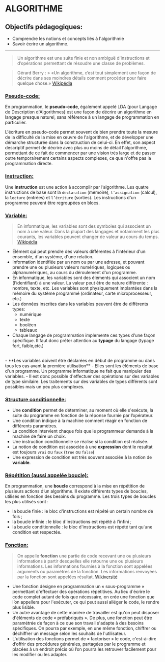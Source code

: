 
# ALGORITHME

## Objectifs pédagogiques:
- Comprendre les notions et concepts liés à l'algorithmie
- Savoir écrire un algorithme.


--------------------


> Un algorithme est une suite finie et non ambiguë d'instructions et d’opérations permettant de résoudre une classe de problèmes. 

> Gérard Berry :
    > «Un algorithme, c’est tout simplement une façon de décrire dans ses moindres détails comment procéder pour faire quelque chose.»
[Wikipédia](https://fr.wikipedia.org/wiki/Algorithme)


### <u>Pseudo-code:</u>
En programmation, le **pseudo-code**, également appelé LDA (pour Langage de Description d'Algorithmes) est une façon de décrire un algorithme en langage presque naturel, sans référence à un langage de programmation en particulier.

L'écriture en pseudo-code permet souvent de bien prendre toute la mesure de la difficulté de la mise en œuvre de l'algorithme, et de développer une démarche structurée dans la construction de celui-ci. En effet, son aspect descriptif permet de décrire avec plus ou moins de détail l'algorithme, permettant de ce fait de commencer par une vision très large et de passer outre temporairement certains aspects complexes, ce que n'offre pas la programmation directe. 


### <u>Instruction:</u>
Une **instruction** est une action à accomplir par l’algorithme. Les quatre instructions de base sont la `declaration` (memoire), `l’assignation` (calcul), la `lecture` (entrées) et `l’écriture` (sorties).
Les instructions d'un programme peuvent être regroupées en blocs.


### <u>Variable:</u>
> En informatique, les variables sont des symboles qui associent un nom à une valeur. Dans la plupart des langages et notamment les plus courants, les variables peuvent changer de valeur au cours du temps.
[Wikipédia](https://fr.wikipedia.org/wiki/Variable_(informatique))
- Élément qui peut prendre des valeurs différentes à l'intérieur d'un ensemble, d'un système, d'une relation.
- Information identifiée par un nom ou par une adresse, et pouvant prendre une ou plusieurs valeurs numériques, logiques ou alphanumériques, au cours du déroulement d'un programme.
- En informatique, les variables sont des éléments qui associent un nom (l’identifiant) à une valeur. La valeur peut être de nature différente : nombre, texte, etc. Les variables sont physiquement implantées dans la mémoire du système programmé (ordinateur, carte microprocesseur, etc.)
- Les données inscrites dans les variables peuvent être de différents types:
    - numérique
    - texte
    - booléen
    - tableaux
- Chaque langage de programmation implemente ces types d'une façon spécifique. Il faut donc préter attention au **typage** du langage (typage fort, faible,etc.)
<br>
- **Les variables doivent être déclarées en début de programme ou dans tous les cas avant la première utilisation**
- Elles sont les éléments de base d'un programme. Un programme informatique ne fait que manipuler des variables.
- Il est donc possible d'effectuer des opérations sur des variables de type similaire. Les traitements sur des variables de types différents sont possibles mais un peu plus complexes.


### <u>Structure conditionnelle:</u>
- Une **condition** permet de déterminer, au moment où elle s'exécute, la suite du programme en fonction de la réponse fournie par l’opérateur. 
- Une condition indique à la machine comment réagir en fonction de différents paramètres. 
- La condition intervient chaque fois que le programmeur demande à la machine de faire un choix.
- Une instruction conditionnelle se réalise si la condition est réalisée. 
- La notion de condition est associée à une **expression** dont le resultat est toujours `vrai` ou `faux` (`true` ou `false`)
- Une expression de condition est très souvent associée à la notion de **variable**.


### <u>Répétition (aussi appelée boucle):</u>
En programmation, une **boucle** correspond à la mise en répétition de plusieurs actions d’un algorithme.
Il existe différents types de boucles, utilisés en fonction des besoins du programme.
Les trois types de boucles les plus utilisés sont :

- la boucle finie : le bloc d'instructions est répété un certain nombre de fois ;
- la boucle infinie : le bloc d'instructions est répété à l'infini ;
- la boucle conditionnelle : le bloc d'instructions est répété tant qu'une condition est respectée. 


### <u>Fonction:</u>
> On appelle **fonction** une partie de code recevant une ou plusieurs informations à partir desquelles elle retourne une ou plusieurs informations.
Les informations fournies à la fonction sont appelées arguments ou paramètres de la fonction.
Les informations renvoyées par la fonction sont appelées résultat.
[Wikiversité](https://fr.wikiversity.org/wiki/Introduction_g%C3%A9n%C3%A9rale_%C3%A0_la_programmation/Fonctions)
- Une fonction désigne en programmation un « sous-programme » permettant d'effectuer des opérations répétitives. Au lieu d'écrire le code complet autant de fois que nécessaire, on crée une fonction que l’on appellera pour l'exécuter, ce qui peut aussi alléger le code, le rendre plus lisible. 
- Un autre avantage de cette manière de travailler est qu'on peut disposer d'éléments de code « préfabriqués ». De plus, une fonction peut être paramétrée de façon à ce que son travail s'adapte à des besoins spécifiques. On pourra par exemple, en une même fonction, chiffrer ou déchiffrer un message selon les souhaits de l'utilisateur.
- L'utilisation des fonctions permet de « factoriser » le code, c'est-à-dire d’offrir des procédures générales, partagées par le programme et placées à un endroit précis où l’on pourra les retrouver facilement pour les modifier ou les adapter.

